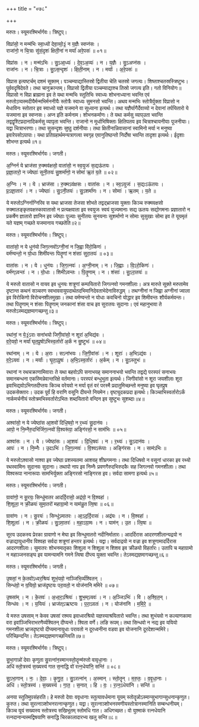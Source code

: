 +++
title = "०७८"

+++


मरुतः। स्यूमरश्मिर्भार्गवः। त्रिष्टुप्।

विप्रा॑सो॒ न मन्म॑भिः स्वा॒ध्यो॑ देवा॒व्यो॒३॒॑ न य॒ज्ञैः स्वप्न॑सः ।  
राजा॑नो॒ न चि॒त्राः सु॑सं॒दृशः॑ क्षिती॒नां न मर्या॑ अरे॒पसः॑ ॥ ०१॥

विप्रा॑सः । न । मन्म॑ऽभिः । सु॒ऽआ॒ध्यः॑ । दे॒व॒ऽअ॒व्यः॑ । न । य॒ज्ञैः । सु॒ऽअप्न॑सः ।  
राजा॑नः । न । चि॒त्राः । सु॒ऽस॒न्दृशः॑ । क्षि॒ती॒नाम् । न । मर्याः॑ । अ॒रे॒पसः॑ ॥

विप्रास इत्यष्टर्चम् दशमं सूक्तम्। पञ्चम्याद्यास्तिस्रो द्वितीया चेति चतस्रो जगत्यः। शिष्ताश्चतस्रस्त्रिष्टुभः। पूर्ववदृषिदेवते। तथा चानुक्रान्तम्। विप्रासो द्वितीया पञ्चम्याद्याश्च तिस्रो जगत्य इति। गतो विनियोगः॥विप्रासो न विप्रा ब्राह्मना इव ते यथा मन्मभिः स्तुतिभिः स्वाध्यः शोभनाध्याना भवन्ति एवं मरुतोऽप्यस्मदीयैर्मन्मभिर्मननीयैः स्तोत्रैः स्वाध्यः सुमनसो भवन्ति। अथव मन्मभिः स्तोत्रैर्युक्ता विप्रासो न मेधाविनः स्तोतार इव स्वाध्यो यज्ञे यजमाने वा सुध्याना इत्यर्थः। तथा यज्ञैर्यागैर्देवाव्यो न देवानां तर्पयितारो ये यजमाना इव स्वप्नसः। अप्न इति कर्मनाम। शोभनकर्माणः। ते यथा कर्मसु व्याप्उता भवन्ति तद्वद्वृश्टिप्रदानादिकर्मसु व्यापृता भवन्ति। राजानो न मूर्धाभिषिक्ताः क्षितिपतय इव चित्राश्चायनीयाः पूजनीयाः। यद्वा चित्राभरणाः। तथा सुसन्दृशः सुष्ठु दर्शनीयाः। तथा क्षितीनान्निवासानां स्वामिनो मर्या न मनुष्या इवारेपसोऽपापाः। यथा प्रतिग्रहार्थमन्यत्रागत्वा स्वगृह एवानुतिष्ठन्तो निर्दोषा भवन्ति तादृशा इत्यर्थः। ईदृशाः शोभन्त इत्यर्थः॥१॥

मरुतः। स्यूमरश्मिर्भार्गवः। जगती।

अ॒ग्निर्न ये भ्राज॑सा रु॒क्मव॑क्षसो॒ वाता॑सो॒ न स्व॒युजः॑ स॒द्यऊ॑तयः ।  
प्र॒ज्ञा॒तारो॒ न ज्येष्ठाः॑ सुनी॒तयः॑ सु॒शर्मा॑णो॒ न सोमा॑ ऋ॒तं य॒ते ॥ ०२॥

अ॒ग्निः । न । ये । भ्राज॑सा । रु॒क्मऽव॑क्षसः । वाता॑सः । न । स्व॒ऽयुजः॑ । स॒द्यःऽऊ॑तयः ।  
प्र॒ऽज्ञा॒तारः॑ । न । ज्येष्ठाः॑ । सु॒ऽनी॒तयः॑ । सु॒ऽशर्मा॑णः । न । सोमाः॑ । ऋ॒तम् । य॒ते ॥

ये मरुतोऽग्निर्नाग्निरिव स यथा भ्राजसा तेजसा शोभते तद्वद्भ्राजसा युक्ताः किञ्च रुक्मवक्षसो रुक्मालङ्कृतवक्षस्कावातासो न प्रत्यक्षवाता इव स्वयुजः स्वयं युज्यमानाः सद्य ऊतयः सद्योगमनाः प्रज्ञातारो न प्रकर्षेण ज्ञातारो ज्ञानिन इव ज्येष्ठाः पूज्याः सुनीतयः सुनयनाः सुशर्माणो न सोमाः सुसुखाः सोमा इव ते यूयमृतं यते यज्ञम् गच्छते यजमानाय गच्छतेति॥२॥

मरुतः। स्यूमरश्मिर्भार्गवः। त्रिष्टुप्।

वाता॑सो॒ न ये धुन॑यो जिग॒त्नवो॑ऽग्नी॒नां न जि॒ह्वा वि॑रो॒किणः॑ ।  
वर्म॑ण्वन्तो॒ न यो॒धाः शिमी॑वन्तः पितॄ॒णां न शंसाः॑ सुरा॒तयः॑ ॥ ०३॥

वाता॑सः । न । ये । धुन॑यः । जि॒ग॒त्नवः॑ । अ॒ग्नी॒नाम् । न । जि॒ह्वाः । वि॒ऽरो॒किणः॑ ।  
वर्म॑ण्ऽवन्तः॑ । न । यो॒धाः । शिमी॑ऽवन्तः । पि॒तॄ॒णाम् । न । शंसाः॑ । सु॒ऽरा॒तयः॑ ॥

ये मरुतो वातासो न वायव इव धुनयः शत्रूणां कम्पयितारो जिगत्नवो गमनशीलाः। अत्र मारुते सूक्ते मरुतामेव दृष्टान्त कथनं सञ्चरण स्वभाववायुपदार्थतदभिमानिदेवताभेदेनाविरुद्धम् । तथग्नीनां न जिह्वा अग्नीनां ज्वाला इव विरोकिणो विरोचनशीलमुखाः। तथा वर्मण्वन्तो न योधाः कवचिनो योद्धार इव शिमीवन्तः शौर्यकर्मवन्तः। तथा पितॄणाम् न शंसाः पितॄणाम् जनकानां शंसा वाच इव सुरातयः सुदानाः। एवं महानुभावा ते मरुतोऽस्मद्यज्ञमागच्छन्तु॥३॥

मरुतः। स्यूमरश्मिर्भार्गवः। त्रिष्टुप्।

रथा॑नां॒ न ये॒३॒॑ऽराः सना॑भयो जिगी॒वांसो॒ न शूरा॑ अ॒भिद्य॑वः ।  
व॒रे॒यवो॒ न मर्या॑ घृत॒प्रुषो॑ऽभिस्व॒र्तारो॑ अ॒र्कं न सु॒ष्टुभः॑ ॥ ०४॥

रथा॑नाम् । न । ये । अ॒राः । सऽना॑भयः । जि॒गी॒वांसः॑ । न । शूराः॑ । अ॒भिऽद्य॑वः ।  
व॒रे॒ऽयवः॑ । न । मर्याः॑ । घृ॒त॒ऽप्रुषः॑ । अ॒भि॒ऽस्व॒र्तारः॑ । अ॒र्कम् । न । सु॒ऽस्तुभः॑ ॥

रथानां न रथचक्राणामिवाराः ते यथा बहवोऽपि सनाभयह् समाननाभयो भवन्ति तद्वद्ये परस्परं सनाभयः समानबन्धना एकस्मिन्नेवान्तरिक्षे वर्तमानाः। परस्परं बन्धुभुता इत्यर्थः। जिगीवांसो न शूरा जयशीलाः शूरा इवाभिद्यवोऽभिगतदीप्तयः किञ्च वरेयवो न मर्या वृतं वरं परस्मै प्रदातुमिच्छन्तो मनुष्या इव घृतप्रुष उदकसेक्तारः। उदक पूर्वं हि वराणि वसूनि दीयन्ते नियमेन। वृष्ट्युदकप्रदा इत्यर्थः। किञ्चाभिस्वर्तारोऽर्कं नार्कमर्चनीयं स्तोत्रमभिस्वर्तारोऽभितः शब्दयितारो वन्दिन इव सुष्टुभः सुशब्दाः॥४॥

मरुतः। स्यूमरश्मिर्भार्गवः। जगती।

अश्वा॑सो॒ न ये ज्येष्ठा॑स आ॒शवो॑ दिधि॒षवो॒ न र॒थ्यः॑ सु॒दान॑वः ।  
आपो॒ न नि॒म्नैरु॒दभि॑र्जिग॒त्नवो॑ वि॒श्वरू॑पा॒ अङ्गि॑रसो॒ न साम॑भिः ॥ ०५॥

अश्वा॑सः । न । ये । ज्येष्ठा॑सः । आ॒शवः॑ । दि॒धि॒षवः॑ । न । र॒थ्यः॑ । सु॒ऽदान॑वः ।  
आपः॑ । न । नि॒म्नैः । उ॒दऽभिः॑ । जि॒ग॒त्नवः॑ । वि॒श्वऽरू॑पाः । अङ्गि॑रसः । न । साम॑ऽभिः ॥

ये मरुतोऽश्वासो नाश्वा इव ज्येष्ठा प्रशस्यतमा आशवह् शीघ्रगमनाः। तथा दिधिषवो न वसूनां धारका इव रथ्यो रथस्वामिनः सुदानवः सुदानाः। तथापो नाप इव निम्नैः प्रवणगैरुदभिरुदकैः सह जिगत्नवो गमनशीलाः। तथा विश्वरूपा नानारूपाः सामभिर्युक्ता अङ्गिरसो नाङ्गिरस इव। सर्वदा सामगा इत्यर्थः॥५॥

मरुतः। स्यूमरश्मिर्भार्गवः। जगती।

ग्रावा॑णो॒ न सू॒रयः॒ सिन्धु॑मातर आदर्दि॒रासो॒ अद्र॑यो॒ न वि॒श्वहा॑ ।  
शि॒शूला॒ न क्री॒ळयः॑ सुमा॒तरो॑ महाग्रा॒मो न याम॑न्नु॒त त्वि॒षा ॥ ०६॥

ग्रावा॑णः । न । सू॒रयः॑ । सिन्धु॑ऽमातरः । आ॒ऽद॒र्दि॒रासः॑ । अद्र॑यः । न । वि॒श्वहा॑ ।  
शि॒शूलाः॑ । न । क्री॒ळयः॑ । सु॒ऽमा॒तरः॑ । म॒हा॒ऽग्रा॒मः । न । याम॑न् । उ॒त । त्वि॒षा ॥

सूरय उदकस्य प्रेरका ग्रावाणो न मेघा इव सिन्धुमातरो नदीनिर्मातारः। आदर्दिरास आदरणशीलान्यद्रयो न वज्राद्यायुधानीव विश्वहा सर्वदा शत्रूणां हन्तार इत्यर्थः। यद्वा। सर्वदाद्रयो न वज्रा इव शत्रूणामादर्दिरास आदरणशीलाः। सुमातरः शोभनमातृकाः शिशूला न शिशूला न शिशव इव क्रीळयो विहर्तारः। उतापि च महाग्रामो न महाञ्जनसङ्घ इव यामन्यामनि गमने त्विषा दीप्त्य युक्ता भवन्ति। तेऽस्मद्यज्ञमागच्छन्तु॥६॥

मरुतः। स्यूमरश्मिर्भार्गवः। जगती।

उ॒षसां॒ न के॒तवो॑ऽध्वर॒श्रियः॑ शुभं॒यवो॒ नाञ्जिभि॒र्व्य॑श्वितन् ।  
सिन्ध॑वो॒ न य॒यियो॒ भ्राज॑दृष्टयः परा॒वतो॒ न योज॑नानि ममिरे ॥ ०७॥

उ॒षसा॑म् । न । के॒तवः॑ । अ॒ध्व॒र॒ऽश्रियः॑ । शु॒भ॒म्ऽयवः॑ । न । अ॒ञ्जिऽभिः॑ । वि । अ॒श्वि॒त॒न् ।  
सिन्ध॑वः । न । य॒यियः॑ । भ्राज॑त्ऽऋष्टयः । प॒रा॒ऽवतः॑ । न । योज॑नानि । म॒मि॒रे॒ ॥

ये मरुत उषसाम् न केवव उषसां रश्मय इवाध्वरश्रियो यज्ञस्याश्रयितारो भवन्ति। तथा शुभंयवो न कल्याणकामा वरा इवांञ्जिभिराभरणैर्व्यश्वितन् दीप्यन्ते। श्विता वर्णे। लङि रूपम्। तथा सिन्धवो न नद्य इव ययियो गमनशीला भ्राजदृष्टयो दीप्यमानायुधाः परावतो न दूरध्वनीना वडवा इव योजनानि दूरदेशान्ममिरे। परिच्छिन्दन्ति। तेऽस्मद्यज्ञमागच्छन्त्विति॥७॥

मरुतः। स्यूमरश्मिर्भार्गवः। त्रिष्टुप्।

सु॒भा॒गान्नो॑ देवाः कृणुता सु॒रत्ना॑न॒स्मान्त्स्तो॒तॄन्म॑रुतो वावृधा॒नाः ।  
अधि॑ स्तो॒त्रस्य॑ स॒ख्यस्य॑ गात स॒नाद्धि वो॑ रत्न॒धेया॑नि॒ सन्ति॑ ॥ ०८॥

सु॒ऽभा॒गान् । नः॒ । दे॒वाः॒ । कृ॒णु॒त॒ । सु॒ऽरत्ना॑न् । अ॒स्मान् । स्तो॒तॄन् । म॒रु॒तः॒ । व॒वृ॒धा॒नाः ।  
अधि॑ । स्तो॒त्रस्य॑ । स॒ख्यस्य॑ । गा॒त॒ । स॒नात् । हि । वः॒ । र॒त्न॒ऽधेया॑नि । सन्ति॑ ॥

अनया स्तुतिमुपसंहरति। हे मरुतो देवाः ववृधानाः स्तुत्यावर्धमाना यूयम् स्तोतॄन्नोऽस्मान्सुभागान्सुधनान्कृणुत। कुरुत। तथा सुरत्नाञ्शोभनरत्नान्कृणुत। यद्वा। सुरत्नाञ्शोभनरमणीयस्तोत्रानस्मानिति सम्बन्धनीयम्। किञ्च यूयं सख्यस्य स्तोत्रस्य सखिभूतम् स्तोमधि गात। अधिगच्छत। वो युश्माकं रत्नधेयानि रत्नदानान्यस्मद्विषयाणि सनाद्धि चिरकालादारभ्य खलु सन्ति॥८॥